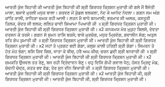 ਆਰਤੀ ਕੁੰਜ ਬਿਹਾਰੀ ਕੀ
                   ਆਰਤੀ ਕੁੰਜ ਬਿਹਾਰੀ ਕੀ
                   ਸ਼੍ਰੀ ਗਿਰਧਰ ਕ੍ਰਿਸ਼ਨ ਮੁਰਾਰੀ ਕੀ
                   ਗਲੇ ਮੈਂ ਬੈਜੰਤੀ ਮਾਲਾ, ਬਜਾਵੇ ਮੁਰਲੀ ​​ਮਧੁਰ ਬਾਲਾ।
                   ਸ਼ਰਵਣ ਮੇਂ ਕੁੰਡਲ ਝਲਕਲਾ, ਨੰਦ ਕੇ ਆਨੰਦ ਨੰਦਲਾ।
                   ਗਗਨ ਸਮ ਅੰਗ ਕਾਂਤਿ ਕਾਲੀ, ਰਾਧਿਕਾ ਚਮਕ ਰਹੀ ਆਲੀ।
                   ਲਤਨ ਮੈ ਥਾਧੇ ਬਨਮਾਲੀ;
                   ਭਰਮਾਰ ਸੀ ਅਲਕ, ਕਸਤੂਰੀ ਤਿਲਕ, ਚੰਦਰ ਸੀ ਝਲਕ;
                   ਲਲਿਤ ਚਾਵੀ ਸ਼ਿਆਮਾ ਪਿਆਰੀ ਕੀ ॥
                   ਸ਼੍ਰੀ ਗਿਰਧਰ ਕ੍ਰਿਸ਼ਨ ਮੁਰਾਰੀ ਕੀ।
                   ਆਰਤੀ ਕੁੰਜ ਬਿਹਾਰੀ ਕੀ
                   ਸ਼੍ਰੀ ਗਿਰਧਰ ਕ੍ਰਿਸ਼ਨ ਮੁਰਾਰੀ ਕੀ। x2
                   ਕਨਕਮਯ ਮੋਰ ਮੁਕੁਟ ਬਿਲਸੇ, ਦੇਵਤਾ ਦਰਸਨ ਕੋ ਤਰਸੇ।
                   ਗਗਨ ਸੋ ਸੁਮਨ ਰਾਸਿ ਬਰਸੇ;
                   ਬਾਜੇ ਮੁਰਚੰਗ, ਮਧੁਰ ਮ੍ਰਿਦੰਗ, ਗਵਾਲੀਨ ਸੰਗ;
                   ਅਤੁਲ ਰਤਿ ਗੋਪ ਕੁਮਾਰੀ ਕੀ ॥
                   ਸ਼੍ਰੀ ਗਿਰਧਰ ਕ੍ਰਿਸ਼ਨ ਮੁਰਾਰੀ ਕੀ।
                   ਆਰਤੀ ਕੁੰਜ ਬਿਹਾਰੀ ਕੀ
                   ਸ਼੍ਰੀ ਗਿਰਧਰ ਕ੍ਰਿਸ਼ਨ ਮੁਰਾਰੀ ਕੀ। x2
                   ਜਹਾਂ ਤੇ ਪ੍ਰਗਟ ਭਈ ਗੰਗਾ, ਕਲੁਸ਼ ਕਾਲੀ ਹਰਿਣੀ ਸ਼੍ਰੀ ਗੰਗਾ।
                   ਸਿਮਰਨ ਤੇ ਹੋਤ ਮੋਹ ਭੰਗਾ;
                   ਬਸਿ ਸ਼ਿਵ ਸ਼ਿਸ਼, ਜਾਤਾ ਕੇ ਬੀਚ, ਹਰੈ ਅਘ ਕੀਚ;
                   ਚਰਨ ਛਵੀ ਸ਼੍ਰੀ ਬਨਵਾਰੀ ਕੀ ॥
                   ਸ਼੍ਰੀ ਗਿਰਧਰ ਕ੍ਰਿਸ਼ਨ ਮੁਰਾਰੀ ਕੀ।
                   ਆਰਤੀ ਕੁੰਜ ਬਿਹਾਰੀ ਕੀ
                   ਸ਼੍ਰੀ ਗਿਰਧਰ ਕ੍ਰਿਸ਼ਨ ਮੁਰਾਰੀ ਕੀ। x2
                   ਚਮਕਤਿ ਉਜਵਲ ਤਤ ਰੇਣੁ, ਬਜ ਰਹੀ ਵ੍ਰਿੰਦਾਵਨ ਬੇਣੁ।
                   ਚਹੁ ਦਿਸਿ ਗੋਪੀ ਗਵਾਲ ਧੇਨੁ;
                   ਹੰਸਤ ਮ੍ਰਿਦੁ ਮੰਡ, ਚੰਦਨੀ ਚੰਦ੍ਰ, ਕਤਤ ਭਵ ਫੰਡ;
                   ਤੇਰ ਸੁਨ ਦੀਨ ਭਿਖਾਰੀ ਕੀ ॥
                   ਸ਼੍ਰੀ ਗਿਰਧਰ ਕ੍ਰਿਸ਼ਨ ਮੁਰਾਰੀ ਕੀ।
                   ਆਰਤੀ ਕੁੰਜ ਬਿਹਾਰੀ ਕੀ
                   ਸ਼੍ਰੀ ਗਿਰਧਰ ਕ੍ਰਿਸ਼ਨ ਮੁਰਾਰੀ ਕੀ। x2
                   ਆਰਤੀ ਕੁੰਜ ਬਿਹਾਰੀ ਕੀ, ਸ਼੍ਰੀ ਗਿਰਧਰ ਕ੍ਰਿਸ਼ਨ ਮੁਰਾਰੀ ਕੀ।
                   ਆਰਤੀ ਕੁੰਜ ਬਿਹਾਰੀ ਕੀ, ਸ਼੍ਰੀ ਗਿਰਧਰ ਕ੍ਰਿਸ਼ਨ ਮੁਰਾਰੀ ਕੀ।